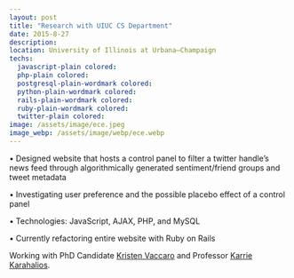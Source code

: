 ```yaml
---
layout: post
title: "Research with UIUC CS Department"
date: 2015-8-27
description: 
location: University of Illinois at Urbana–Champaign
techs:
  javascript-plain colored:
  php-plain colored:
  postgresql-plain-wordmark colored:
  python-plain-wordmark colored:
  rails-plain-wordmark colored:
  ruby-plain-wordmark colored:
  twitter-plain colored:
image: /assets/image/ece.jpeg
image_webp: /assets/image/webp/ece.webp
---
```

• Designed website that hosts a control panel to filter a twitter handle’s news feed through algorithmically generated sentiment/friend groups and tweet metadata

• Investigating user preference and the possible placebo effect of a control panel

• Technologies: JavaScript, AJAX, PHP, and MySQL 

• Currently refactoring entire website with Ruby on Rails

Working with PhD Candidate [Kristen Vaccaro](http://kvaccaro.com/) and Professor [Karrie Karahalios](http://social.cs.uiuc.edu/people/kkarahal.html).


